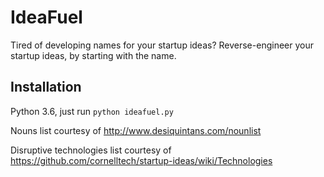 # IdeaFuel
Tired of developing names for your startup ideas?  Reverse-engineer your startup ideas, by starting with the name.

## Installation
Python 3.6, just run `python ideafuel.py`

Nouns list courtesy of http://www.desiquintans.com/nounlist

Disruptive technologies list courtesy of https://github.com/cornelltech/startup-ideas/wiki/Technologies
